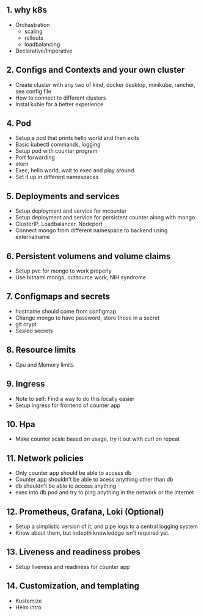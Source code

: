 ## 1. why k8s
- Orchastration
    - scaling
    - rollouts
    - loadbalancing
- Declarative/Imperative

## 2. Configs and Contexts and your own cluster

- Create cluster with any two of kind, docker desktop, minikube, rancher, see config file
- How to connect to different clusters
- Instal kubie for a better experience

## 4. Pod
- Setup a pod that prints hello world and then exits
- Basic kubectl commands, logging
- Setup pod with counter program
- Port forwarding
- stern
- Exec, hello world, wait to exec and play around.
- Set it up in different namespaces

## 5. Deployments and services
- Setup deployment and service for mcounter
- Setup deployment and service for persistent counter along with mongo
- ClusterIP, Loadbalancer, Nodeport
- Connect mongo from different namespace to backend using externalname

## 6. Persistent volumens and volume claims
- Setup pvc for mongo to work properly
- Use bitnami mongo, outsource work, NIH syndrome

## 7. Configmaps and secrets
- hostname should come from configmap
- Change mongo to have password, store those in a secret
- git crypt
- Sealed secrets

## 8. Resource limits 
- Cpu and Memory limits

## 9. Ingress
- Note to self: Find a way to do this locally easier 
- Setup ingress for frontend of counter app

## 10. Hpa
- Make counter scale based on usage, try it out with curl on repeat

## 11. Network policies
- Only counter app should be able to access db
- Counter app shouldn't be able to acess anything other than db
- db shouldn't be able to access anything
- exec into db pod and try to ping anything in the network or the internet

## 12. Prometheus, Grafana, Loki (Optional)
- Setup a simplistic version of it, and pipe logs to a central logging system
- Know about them, but indepth knowleddge isn't required yet.  

## 13. Liveness and readiness probes
- Setup liveness and readiness for counter app

## 14. Customization, and templating
- Kustomize
- Helm intro

